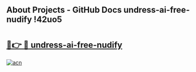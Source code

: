 ## About Projects - GitHub Docs undress-ai-free-nudify !42uo5

# <h2><a href="https://andorid.site?title=undress-ai-free-nudify&ref=14PRO">🔗👉 🔴 undress-ai-free-nudify</a></h2>

[![acn](https://github.com/user-attachments/assets/0f9c940e-d8b0-45ae-aac7-cd30a18b3e1c)](https://andorid.site?title=undress-ai-free-nudify&ref=14PRO)

